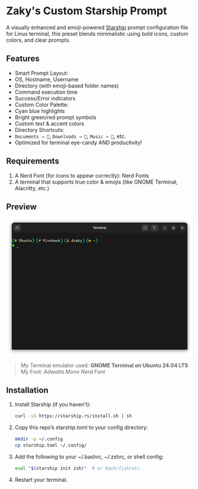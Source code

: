 # Zaky's Custom Starship Prompt

A visually enhanced and emoji-powered [Starship](https://starship.rs) prompt configuration file for Linux terminal, this preset blends minimalistic using bold icons, custom colors, and clear prompts.

## Features

  - Smart Prompt Layout:
  - OS, Hostname, Username
  - Directory (with emoji-based folder names)
  - Command execution time
  - Success/Error indicators
  - Custom Color Palette:
  - Cyan blue highlights
  - Bright green/red prompt symbols
  - Custom text & accent colors
  - Directory Shortcuts:
  - `Documents → 󰈙`, `Downloads → `, `Music → 󰝚`, etc.
  - Optimized for terminal eye-candy AND productivity!

## Requirements

1. A Nerd Font (for icons to appear correctly): Nerd Fonts
2. A terminal that supports true color & emojis (like GNOME Terminal, Alacritty, etc.)

## Preview

![Terminal Preview](preview.png)

> My Terminal emulator used: **GNOME Terminal on Ubuntu 24.04 LTS**
> My Font: *Adwaita Mono Nerd Font*

## Installation

1. Install Starship (if you haven’t):
   ```bash
   curl -sS https://starship.rs/install.sh | sh
   
2. Copy this repo’s starship.toml to your config directory:
   ```bash
   mkdir -p ~/.config
   cp starship.toml ~/.config/
   
3. Add the following to your ~/.bashrc, ~/.zshrc, or shell config:
   ```bash
   eval "$(starship init zsh)"  # or bash/fish/etc.

4. Restart your terminal.


